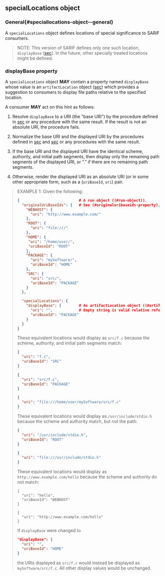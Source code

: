 ## specialLocations object

### General{#speciallocations-object--general}

A `specialLocations` object defines locations of special significance to SARIF consumers.

> NOTE: This version of SARIF defines only one such location, `displayBase` ([sec](#displaybase-property)). In the future, other specially treated locations might be defined.

### displayBase property

A `specialLocations` object **MAY** contain a property named `displayBase` whose value is an `artifactLocation` object ([sec](#artifactlocation-object)) which provides a suggestion to consumers to display file paths relative to the specified location.

A consumer **MAY** act on this hint as follows:

1.  Resolve `displayBase` to a URI (the "base URI") by the procedure defined in [sec](#originaluribaseids-property) or any procedure with the same result. If the result is not an absolute URI, the procedure fails.

2.  Normalize the base URI and the displayed URI by the procedures defined in [sec](#uri-valued-properties--general) and [sec](#normalizing-file-scheme-uris) or any procedures with the same result.

3.  If the base URI and the displayed URI have the identical scheme, authority, and initial path segments, then display only the remaining path segments of the displayed URI, or "." if there are no remaining path segments.

4.  Otherwise, render the displayed URI as an absolute URI (or in some other appropriate form, such as a (`uriBaseId`, `uri`) pair.

> EXAMPLE 1: Given the following:
>
> ```json
> {                           # A run object ((#run-object)).
>   "originalUriBaseIds": {   # See (#originaluribaseids-property).
>     "WEBHOST": {
>       "uri": "http://www.example.com/"
>     },
>     "ROOT": {
>       "uri": "file:///"
>     },
>     "HOME": {
>      "uri": "/home/user/",
>      "uriBaseId": "ROOT"
>     },
>     "PACKAGE": {
>       "uri": "mySoftware/",
>       "uriBaseId": "HOME"
>     },
>     "SRC": {
>       "uri": "src/",
>       "uriBaseId": "PACKAGE"
>     }
>   },
> 
>   "specialLocations": {
>     "displayBase": {        # An artifactLocation object ((#artifactlocation-object)).
>       "uri": "",            # Empty string is valid relative reference.
>       "uriBaseId": "PACKAGE"
>     }
>   }
> }
> ```
>
> These equivalent locations would display as `src/f.c` because the scheme, authority, and initial path segments match:
>
> ```json
> {
>   "uri": "f.c",
>   "uriBaseId": "SRC"
> }
> 
> {
>   "uri": "src/f.c",
>   "uriBaseId": "PACKAGE"
> }
> 
> {
>   "uri": "file:///home/user/mySoftware/src/f.c"
> }
> ```
>
> These equivalent locations would display as `/usr/include/stdio.h` because the scheme and authority match, but not the path:
>
> ```json
> {
>   "uri": "/usr/include/stdio.h",
>   "uriBaseId": "ROOT"
> }
> 
> {
>   "uri": "file:///usr/include/stdio.h"
> }
> ```
>
> These equivalent locations would display as `http://www.example.com/hello` because the scheme and authority do not match:
>
> ```
> {
>   "uri": "hello",
>   "uriBaseId": "WEBHOST"
> }
> 
> {
>   "uri": "http://www.example.com/hello"
> }
> ```
>
> If `displayBase` were changed to
>
> ```json
> "displayBase": {
>   "uri": "",
>   "uriBaseId": "HOME"
> }
> ```
>
> the URIs displayed as `src/f.c` would instead be displayed as `mySoftware/src/f.c`. All other display values would be unchanged.
